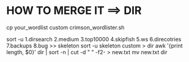 # HOW TO MERGE IT ==> DIR
cp your_wordlist custom 
crimson_wordlister.sh
	
sort -u 1.dirsearch 2.medium 3.top10000 4.skipfish 5.ws 6.direcotries 7.backups 8.bug >> skeleton
sort -u skeleton custom > dir
awk '{print length, $0}' dir | sort -n | cut -d " " -f2- > new.txt
mv new.txt dir
